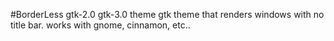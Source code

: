 #BorderLess gtk-2.0 gtk-3.0 theme
gtk theme that renders windows with no title bar.
works with gnome, cinnamon, etc..
